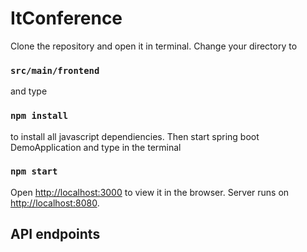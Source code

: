 # ItConference
Clone the repository and open it in terminal.
Change your directory to 
### `src/main/frontend`
and type 
### `npm install`
to install all javascript dependiencies.
Then start spring boot DemoApplication and type in the terminal
### `npm start`
Open [http://localhost:3000](http://localhost:3000) to view it in the browser.
Server runs on [http://localhost:8080](http://localhost:8080).
## API endpoints


